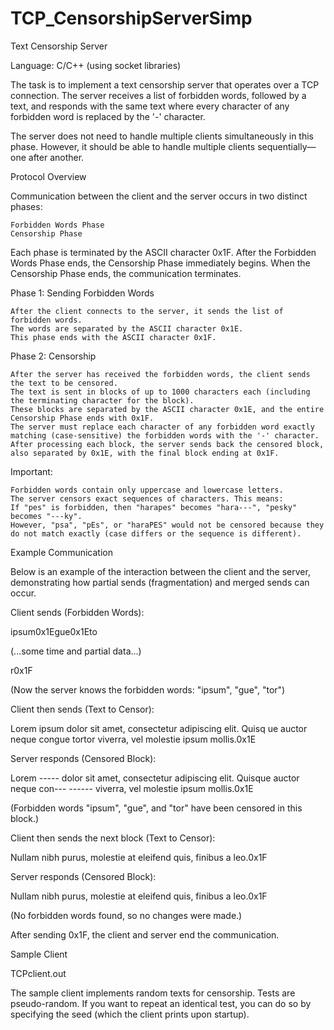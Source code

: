 # TCP_CensorshipServerSimp
Text Censorship Server

Language: C/C++ (using socket libraries)

The task is to implement a text censorship server that operates over a TCP connection. The server receives a list of forbidden words, followed by a text, and responds with the same text where every character of any forbidden word is replaced by the '-' character.

The server does not need to handle multiple clients simultaneously in this phase. However, it should be able to handle multiple clients sequentially—one after another.


Protocol Overview

Communication between the client and the server occurs in two distinct phases:

    Forbidden Words Phase
    Censorship Phase

Each phase is terminated by the ASCII character 0x1F. After the Forbidden Words Phase ends, the Censorship Phase immediately begins. When the Censorship Phase ends, the communication terminates.


Phase 1: Sending Forbidden Words

    After the client connects to the server, it sends the list of forbidden words.
    The words are separated by the ASCII character 0x1E.
    This phase ends with the ASCII character 0x1F.

Phase 2: Censorship

    After the server has received the forbidden words, the client sends the text to be censored.
    The text is sent in blocks of up to 1000 characters each (including the terminating character for the block).
    These blocks are separated by the ASCII character 0x1E, and the entire Censorship Phase ends with 0x1F.
    The server must replace each character of any forbidden word exactly matching (case-sensitive) the forbidden words with the '-' character.
    After processing each block, the server sends back the censored block, also separated by 0x1E, with the final block ending at 0x1F.

Important:

    Forbidden words contain only uppercase and lowercase letters.
    The server censors exact sequences of characters. This means:
    If "pes" is forbidden, then "harapes" becomes "hara---", "pesky" becomes "---ky".
    However, "psa", "pEs", or "haraPES" would not be censored because they do not match exactly (case differs or the sequence is different).

Example Communication

Below is an example of the interaction between the client and the server, demonstrating how partial sends (fragmentation) and merged sends can occur.

Client sends (Forbidden Words):

ipsum0x1Egue0x1Eto

(...some time and partial data...)

r0x1F

(Now the server knows the forbidden words: "ipsum", "gue", "tor")

Client then sends (Text to Censor):

Lorem ipsum dolor sit amet, consectetur adipiscing elit. Quisq
ue auctor neque congue tortor viverra, vel molestie ipsum mollis.0x1E

Server responds (Censored Block):

Lorem ----- dolor sit amet, consectetur adipiscing elit. Quisque auctor neque con--- ------ viverra, vel molestie ipsum mollis.0x1E

(Forbidden words "ipsum", "gue", and "tor" have been censored in this block.)

Client then sends the next block (Text to Censor):

Nullam nibh purus, molestie at eleifend quis, finibus a leo.0x1F

Server responds (Censored Block):

Nullam nibh purus, molestie at eleifend quis, finibus a leo.0x1F

(No forbidden words found, so no changes were made.)

After sending 0x1F, the client and server end the communication.



Sample Client

TCPclient.out <server IP or hostname> <server port> <optional test seed>

The sample client implements random texts for censorship. Tests are pseudo-random. If you want to repeat an identical test, you can do so by specifying the seed (which the client prints upon startup).

  



